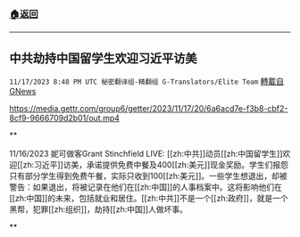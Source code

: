 ###  [:house:返回](README.md)
---


## 中共劫持中国留学生欢迎习近平访美
`11/17/2023 8:48 PM UTC 秘密翻译组-精翻组 G-Translators/Elite Team` [轉載自GNews](https://gnews.org/articles/1989048)


https://media.gettr.com/group6/getter/2023/11/17/20/6a6acd7e-f3b8-cbf2-8cf9-9666709d2b01/out.mp4


**

11/16/2023 妮可做客Grant Stinchfield LIVE: [[zh:中共]]动员[[zh:中国留学生]]欢迎[[zh:习近平]]访美，承诺提供免费中餐及400[[zh:美元]]现金奖励。学生们报怨只有部分学生得到免费午餐，实际只收到100[[zh:美元]]。一些学生想退出，却被警告：如果退出，将被记录在他们在[[zh:中国]]的人事档案中。这将影响他们在[[zh:中国]]的未来，包括就业和居住。[[zh:中共]]不是一个[[zh:政府]]，就是一个黑帮，犯罪[[zh:组织]]，劫持[[zh:中国]]人做坏事。

**
